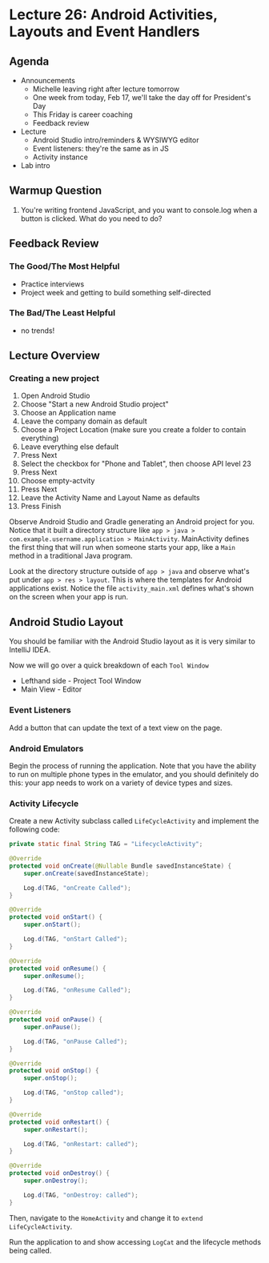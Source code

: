 # Lecture 26: Android Activities, Layouts and Event Handlers

## Agenda

- Announcements
    - Michelle leaving right after lecture tomorrow
    - One week from today, Feb 17, we'll take the day off for President's Day
    - This Friday is career coaching
    - Feedback review
- Lecture
    - Android Studio intro/reminders & WYSIWYG editor
    - Event listeners: they're the same as in JS
    - Activity instance
- Lab intro

## Warmup Question

1. You're writing frontend JavaScript, and you want to console.log when a button is clicked. What do you need to do?

## Feedback Review

### The Good/The Most Helpful

- Practice interviews
- Project week and getting to build something self-directed

### The Bad/The Least Helpful

- no trends!

## Lecture Overview

### Creating a new project

1. Open Android Studio
2. Choose "Start a new Android Studio project"
3. Choose an Application name
4. Leave the company domain as default
5. Choose a Project Location (make sure you create a folder to contain everything)
6. Leave everything else default
7. Press Next
8. Select the checkbox for "Phone and Tablet", then choose API level 23
9. Press Next
10. Choose empty-actvity
11. Press Next
12. Leave the Activity Name and Layout Name as defaults
13. Press Finish

Observe Android Studio and Gradle generating an Android project for you.
Notice that it built a directory structure like
`app > java > com.example.username.application > MainActivity`.
MainActivity defines the first thing that will run when someone starts your
app, like a `Main` method in a traditional Java program.

Look at the directory structure outside of `app > java` and observe what's
put under `app > res > layout`. This is where the templates for Android
applications exist. Notice the file `activity_main.xml` defines what's
shown on the screen when your app is run.

## Android Studio Layout

You should be familiar with the Android Studio layout as it is very similar
to IntelliJ IDEA.

Now we will go over a quick breakdown of each `Tool Window`

* Lefthand side - Project Tool Window
* Main View - Editor

### Event Listeners

Add a button that can update the text of a text view on the page.

### Android Emulators

Begin the process of running the application. Note that you have the ability to run on multiple phone types in the emulator, and you should definitely do this: your app needs to work on a variety of device types and sizes.

### Activity Lifecycle

Create a new Activity subclass called `LifeCycleActivity` and implement the following code:

```java
private static final String TAG = "LifecycleActivity";

@Override
protected void onCreate(@Nullable Bundle savedInstanceState) {
    super.onCreate(savedInstanceState);

    Log.d(TAG, "onCreate Called");
}

@Override
protected void onStart() {
    super.onStart();

    Log.d(TAG, "onStart Called");
}

@Override
protected void onResume() {
    super.onResume();

    Log.d(TAG, "onResume Called");
}

@Override
protected void onPause() {
    super.onPause();

    Log.d(TAG, "onPause Called");
}

@Override
protected void onStop() {
    super.onStop();

    Log.d(TAG, "onStop called");
}

@Override
protected void onRestart() {
    super.onRestart();

    Log.d(TAG, "onRestart: called");
}

@Override
protected void onDestroy() {
    super.onDestroy();

    Log.d(TAG, "onDestroy: called");
}
```

Then, navigate to the `HomeActivity` and change it to `extend LifeCycleActivity`.

Run the application to and show accessing `LogCat` and the lifecycle methods being called.
